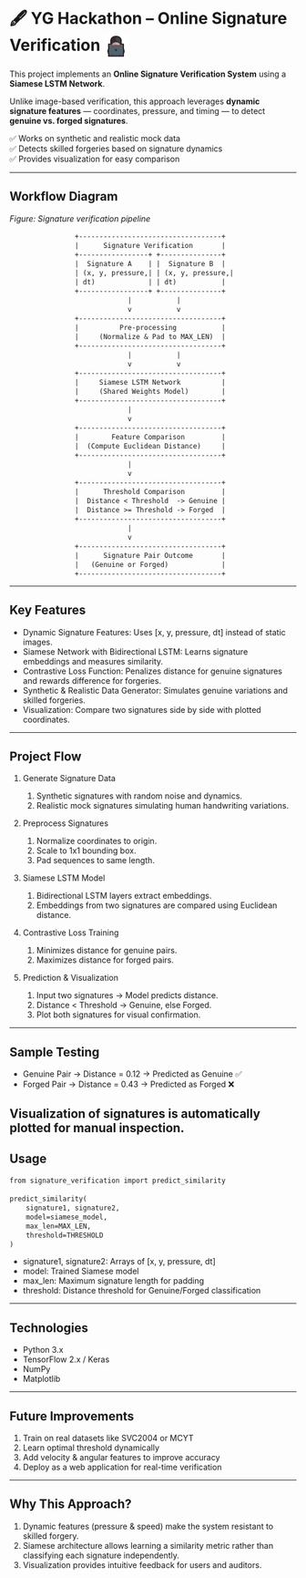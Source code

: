 # 🖋️ YG Hackathon – Online Signature Verification <img src="image.png" alt="Alt Text" style="height:1.5em; vertical-align:middle;">

This project implements an **Online Signature Verification System** using a **Siamese LSTM Network**.  

Unlike image-based verification, this approach leverages **dynamic signature features** — coordinates, pressure, and timing — to detect **genuine vs. forged signatures**.

✅ Works on synthetic and realistic mock data  
✅ Detects skilled forgeries based on signature dynamics  
✅ Provides visualization for easy comparison  

---

## Workflow Diagram

<!-- ![Workflow Diagram](./model.png) -->
*Figure: Signature verification pipeline*

```
                +-----------------------------------+
                |      Signature Verification       |
                +-----------------+ +---------------+
                |  Signature A    | |  Signature B  |
                | (x, y, pressure,| | (x, y, pressure,|
                | dt)             | | dt)           |
                +-----------------+ +---------------+
                             |           |
                             v           v
                +-----------------------------------+
                |          Pre-processing           |
                |     (Normalize & Pad to MAX_LEN)  |
                +-----------------------------------+
                             |           |
                             v           v
                +-----------------------------------+
                |     Siamese LSTM Network          |
                |     (Shared Weights Model)        |
                +-----------------------------------+
                             |
                             v
                +-----------------------------------+
                |        Feature Comparison         |
                |  (Compute Euclidean Distance)     |
                +-----------------------------------+
                             |
                             v
                +-----------------------------------+
                |      Threshold Comparison         |
                |  Distance < Threshold  -> Genuine |
                |  Distance >= Threshold -> Forged  |
                +-----------------------------------+
                             |
                             v
                +-----------------------------------+
                |      Signature Pair Outcome       |
                |   (Genuine or Forged)             |
                +-----------------------------------+
```
---

## Key Features
* Dynamic Signature Features: Uses [x, y, pressure, dt] instead of static images.
* Siamese Network with Bidirectional LSTM: Learns signature embeddings and measures similarity.
* Contrastive Loss Function: Penalizes distance for genuine signatures and rewards difference for forgeries.
* Synthetic & Realistic Data Generator: Simulates genuine variations and skilled forgeries.
* Visualization: Compare two signatures side by side with plotted coordinates.
---


## Project Flow

1. Generate Signature Data

    1. Synthetic signatures with random noise and dynamics.
    2. Realistic mock signatures simulating human handwriting variations.

2. Preprocess Signatures

    1. Normalize coordinates to origin.
    2. Scale to 1x1 bounding box.
    3. Pad sequences to same length.

3. Siamese LSTM Model

    1. Bidirectional LSTM layers extract embeddings.
    2. Embeddings from two signatures are compared using Euclidean distance.

4. Contrastive Loss Training

    1. Minimizes distance for genuine pairs.
    2. Maximizes distance for forged pairs.

5. Prediction & Visualization

    1. Input two signatures → Model predicts distance.
    2. Distance < Threshold → Genuine, else Forged.
    3. Plot both signatures for visual confirmation.
---

## Sample Testing
* Genuine Pair → Distance = 0.12 → Predicted as Genuine ✅
* Forged Pair → Distance = 0.43 → Predicted as Forged ❌

Visualization of signatures is automatically plotted for manual inspection.
---

## Usage
```
from signature_verification import predict_similarity

predict_similarity(
    signature1, signature2, 
    model=siamese_model,
    max_len=MAX_LEN, 
    threshold=THRESHOLD
)
```

* signature1, signature2: Arrays of [x, y, pressure, dt]
* model: Trained Siamese model
* max_len: Maximum signature length for padding
* threshold: Distance threshold for Genuine/Forged classification
---

## Technologies
* Python 3.x
* TensorFlow 2.x / Keras
* NumPy
* Matplotlib
---

## Future Improvements
1. Train on real datasets like SVC2004 or MCYT
2. Learn optimal threshold dynamically
3. Add velocity & angular features to improve accuracy
4. Deploy as a web application for real-time verification
---

## Why This Approach?
1. Dynamic features (pressure & speed) make the system resistant to skilled forgery.
2. Siamese architecture allows learning a similarity metric rather than classifying each signature independently.
3. Visualization provides intuitive feedback for users and auditors.
